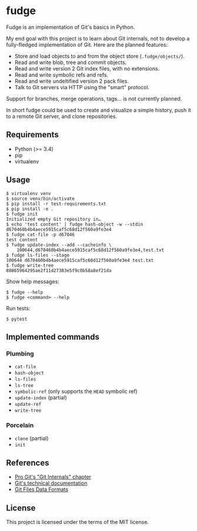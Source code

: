 # fudge

Fudge is an implementation of Git's basics in Python.

My end goal with this project is to learn about Git internals, not to develop a
fully-fledged implementation of Git. Here are the planned features:
- Store and load objects to and from the object store (`.fudge/objects/`).
- Read and write blob, tree and commit objects.
- Read and write version 2 Git index files, with no extensions.
- Read and write symbolic refs and refs.
- Read and write undeltified version 2 pack files.
- Talk to Git servers via HTTP using the "smart" protocol.

Support for branches, merge operations, tags… is not currently planned.

In short fudge could be used to create and visualize a simple history, push it
to a remote Git server, and clone repositories.

## Requirements

- Python (>= 3.4)
- pip
- virtualenv

## Usage

```
$ virtualenv venv
$ source venv/bin/activate
$ pip install -r test-requirements.txt
$ pip install -e .
$ fudge init
Initialized empty Git repository in…
$ echo 'test content' | fudge hash-object -w --stdin
d670460b4b4aece5915caf5c68d12f560a9fe3e4
$ fudge cat-file -p d67046
test content
$ fudge update-index --add --cacheinfo \
    100644,d670460b4b4aece5915caf5c68d12f560a9fe3e4,test.txt
$ fudge ls-files --stage
100644 d670460b4b4aece5915caf5c68d12f560a9fe3e4 test.txt
$ fudge write-tree
80865964295ae2f11d27383e5f9c0b58a8ef21da
```

Show help messages:
```
$ fudge --help
$ fudge <command> --help
```

Run tests:
```
$ pytest
```

## Implemented commands
### Plumbing

- `cat-file`
- `hash-object`
- `ls-files`
- `ls-tree`
- `symbolic-ref` (only supports the `HEAD` symbolic ref)
- `update-index` (partial)
- `update-ref`
- `write-tree`

### Porcelain

- `clone` (partial)
- `init`

## References

- [Pro Git's "Git Internals" chapter](https://git-scm.com/book/en/v2/Git-Internals-Plumbing-and-Porcelain)
- [Git's technical documentation](https://github.com/git/git/tree/master/Documentation/technical)
- [Git Files Data Formats](http://git.rsbx.net/Documents/Git_Data_Formats.txt)

## License

This project is licensed under the terms of the MIT license.
